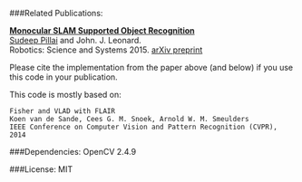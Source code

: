 ###Related Publications:

[**Monocular SLAM Supported Object     Recognition**](http://people.csail.mit.edu/spillai/projects/vslam-object-recognition/)<br>
 [Sudeep Pillai](http://people.csail.mit.edu/spillai/) and John. J. Leonard. <br>
 Robotics: Science and Systems 2015. [arXiv preprint](http://arxiv.org/abs/1506.01732)

Please cite the implementation from the paper above (and below) if you use this code in your publication.

This code is mostly based on:

    Fisher and VLAD with FLAIR
    Koen van de Sande, Cees G. M. Snoek, Arnold W. M. Smeulders
    IEEE Conference on Computer Vision and Pattern Recognition (CVPR), 2014

###Dependencies:
OpenCV 2.4.9

###License:
MIT
